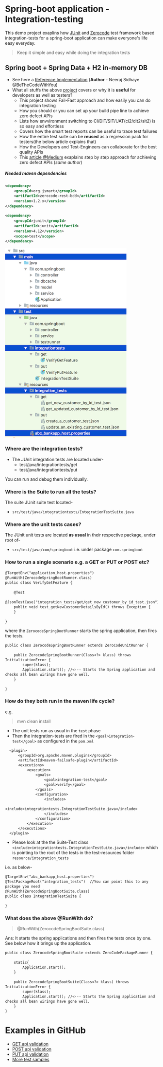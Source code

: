 # Spring-boot application - Integration-testing
This demo project exaplins how [JUnit](https://github.com/junit-team/junit4) and [Zerocode](https://github.com/authorjapps/zerocode) test framework based integration-tests for a spring-boot application can make everyone's life easy everyday. 

> Keep it simple and easy while doing the integration tests

## Spring boot + Spring Data + H2 in-memory DB

+ See here a [Reference Implementation](https://github.com/BeTheCodeWithYou/SpringBoot-ZeroCode-Integration) (**Author** - Neeraj Sidhaye @BeTheCodeWithYou)
+ What all stuffs the above [project](https://github.com/BeTheCodeWithYou/SpringBoot-ZeroCode-Integration) covers or why it is **useful** for developers as well as testers?
  + This project shows Fail-Fast approach and how easily you can do integration testing
  + How you should or you can set up your build pipe line to achieve zero defect APIs
  + Lists how envvironment switching to CI/DIT/SIT/UAT(ci2/dit2/sit2) is so easy and effortless
  + Covers how the smart test reports can be useful to trace test failures
  + How the entire test suite can be **reused** as a regression pack for testers(the below article explains that)
  + How the Developers and Test-Engineers can collaborate for the best quality APIs
  + This [article @Medium](https://medium.com/@bethecodewithyou/develop-zerodefect-apis-with-zerocode-cadd9dc2a430) exaplains step by step approach for achieving zero defect APIs (_same author_)


##### Needed maven dependencies
```xml
<dependency>
    <groupId>org.jsmart</groupId>
    <artifactId>zerocode-rest-bdd</artifactId>
    <version>1.2.x</version> 
</dependency>
```
```xml
<dependency>
    <groupId>junit</groupId>
    <artifactId>junit</artifactId>
    <version>4.12</version>
    <scope>test</scope>
</dependency>
```

![Integration_tests_organization](img/it_tests_org_S.png)

### Where are the integration tests?
+ The JUnit integration tests are located under-
  + test/java/integrationtests/get
  + test/java/integrationtests/put

You can run and debug them individually.
  
### Where is the Suite to run all the tests?
The suite JUnit suite test located-
+ `src/test/java/integrationtests/IntegrationTestSuite.java`

### Where are the unit tests cases?
The JUnit unit tests are located **as usual** in their respective package, under root of-
+ `src/test/java/com/springboot` i.e. under package `com.springboot`

### How to run a single scenario e.g. a GET or PUT or POST etc?
```
@TargetEnv("application_host.properties")
@RunWith(ZerocodeSpringBootRunner.class)
public class VerifyGetFeature {

    @Test
    @JsonTestCase("integration_tests/get/get_new_customer_by_id_test.json")
    public void test_getNewCustomerDetailsById() throws Exception {
    }

}
```

where the `ZerocodeSpringBootRunner` starts the spring application, then fires the tests. 
```
public class ZerocodeSpringBootRunner extends ZeroCodeUnitRunner {
    
    public ZerocodeSpringBootRunner(Class<?> klass) throws InitializationError {
        super(klass);
        Application.start(); //<--- Starts the Spring application and checks all bean wirings have gone well.
    }
    
}
```

### How do they both run in the maven life cycle?
e.g.
> mvn clean install

+ The unit tests run as usual in the `test` phase
+ Then the integration-tests are fired in the `<goal>integration-test</goal>` as configured in the `pom.xml`

```     
  <plugin>
      <groupId>org.apache.maven.plugins</groupId>
      <artifactId>maven-failsafe-plugin</artifactId>
      <executions>
          <execution>
              <goals>
                  <goal>integration-test</goal>
                  <goal>verify</goal>
              </goals>
              <configuration>
                  <includes>
                      <include>integrationtests.IntegrationTestSuite.java</include>
                  </includes>
              </configuration>
          </execution>
      </executions>
  </plugin>
```     

+ Please look at the the Suite-Test class `<include>integrationtests.IntegrationTestSuite.java</include>` which is pointing 
to the root of the tests in the test-resources folder `resource/integration_tests`

i.e. as below-
```
@TargetEnv("abc_bankapp_host.properties")
@TestPackageRoot("integration_tests")  //You can point this to any package you need
@RunWith(ZerocodeSpringBootSuite.class)
public class IntegrationTestSuite {

}
```

### What does the above @RunWith do?
> @RunWith(ZerocodeSpringBootSuite.class)

Ans: It starts the spring applications and then fires the tests once by one.
See below how it brings up the application.
```
public class ZerocodeSpringBootSuite extends ZeroCodePackageRunner {

    static{
        Application.start();
    }

    public ZerocodeSpringBootSuite(Class<?> klass) throws InitializationError {
        super(klass);
        Application.start(); //<--- Starts the Spring application and checks all bean wirings have gone well.
    }
}
```

Examples in GitHub
===
+ [GET api validation](https://github.com/authorjapps/spring-boot-integration-test/tree/master/src/test/resources/integration_tests/get)
+ [POST api validation](https://github.com/authorjapps/spring-boot-integration-test/tree/master/src/test/resources/integration_tests/post)
+ [PUT api validation](https://github.com/authorjapps/spring-boot-integration-test/tree/master/src/test/resources/integration_tests/put)
+ [More test samples](https://github.com/authorjapps/spring-boot-integration-test/tree/master/src/test/resources/integration_tests)


[How do I do integration testing of a spring boot application]: https://github.com/authorjapps/spring-boot-integration-test#spring-boot-integration-test
[How to do integration testing of a spring boot application]: https://github.com/authorjapps/spring-boot-integration-test#spring-boot-integration-test
[Integration testing of a spring boot application]: https://github.com/authorjapps/spring-boot-integration-test#spring-boot-integration-test
[Zerocode testing of a spring boot application]: https://github.com/authorjapps/spring-boot-integration-test#spring-boot-integration-test
[Zerocode JSON testing of a spring boot application]: https://github.com/authorjapps/spring-boot-integration-test#spring-boot-integration-test
[Zerocode testing of a spring application]: https://github.com/authorjapps/spring-boot-integration-test#spring-boot-integration-test
